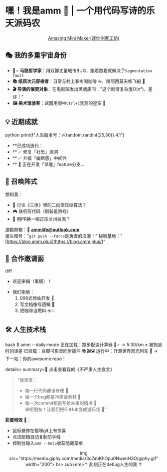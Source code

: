 
# 嘿！我是amm 👋 | 一个用代码写诗的乐天派码农


<div align="center">
  <a href="https://blog.amm.plus/">Amazing Mini Maker(迷你创客工坊)</a>
</div>

## 🎭 我的多重宇宙身份
- **🏃♂️ 马路哲学家**：用双脚丈量城市BUG，跑着跑着就解决了`Segmentation fault`
- **📚 纸质次元穿梭者**：日常与村上春树喝咖啡 ☕️，陪阿西莫夫修飞船 🚀
- **🎬 导演的催更对象**：在电影院发出灵魂质问："这个剧情复杂度O(n²)，差评！"
- **🖼️ 美术馆骇客**：试图用眼神`Ctrl+C`梵高的星空 🌌

## 💡 近期成就
python
print(f"人生版本号：v{random.randint(25,30)}.4.1") 
- **已成功迭代：
- ** ✅ 修复「社恐」漏洞 
- ** ✅ 升级「幽默感」中间件 
- ** 🚧 正在开发「早睡」feature分支...

## 📮 召唤阵式
想和我：
- 🤔 讨论《三体》里的二向箔压缩算法？
- 🎮 联机写代码（假装是游戏）
- 🍜 用PR换一碗正宗兰州拉面？  

速戳邮箱：📧 [**ammlife@outlook.com**](mailto:ammlife@outlook.com)  
接头暗号："`git push --force`是勇者的浪漫！"
秘密基地："[https://blog.amm.plus](https://blog.amm.plus/)"

## 🌈 合作邀请函
diff
+ 欢迎来搞（事情）！
- 我们拒绝：
  1. 996式修仙开发 🧟
  2. 写文档像写遗嘱 📜
  3. 把咖啡当燃料 ☕️💥

## 🛠️ 人生技术栈
bash
$ amm --daily-mode
正在加载：跑步配速计算器 🏃♂️ -> 5:30/km ± 被狗追时的误差
已挂载：豆瓣书影音同步插件 📚🎬🖼️
运行中：开源世界观光列车 🚄 -> 下一站：你的awesome repo！

details>
summary>📜 点击查看我的《不严肃人生宣言》</summary>

> "我坚信：  
> - 每一行代码都该有梗 🎤  
> - 每一个bug都是冷笑话素材 🧊  
> - 每一次commit都是写给未来的情书 💌  
> 来吧朋友！让我们把GitHub变成游乐场 🎢"  
</details>

**彩蛋特效** 🥚：  
- 鼠标悬停在猫咪gif上有惊喜  
- 点击邮箱自动复制防手残  
- 控制台输入`amm --help`收获隐藏菜单  

<div align="center">
  img src="https://media.giphy.com/media/3o7abKhOpu0NwenH3O/giphy.gif" width="200">
  br>
  sub>em>↑ 此刻正在debug人生的我 ↑</em></sub>
</div>


